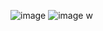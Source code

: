 ![image](https://user-images.githubusercontent.com/40969203/102706676-726bc780-42d7-11eb-9d7b-dc8f69fbc683.png)
![image](https://user-images.githubusercontent.com/40969203/102706686-87e0f180-42d7-11eb-8f8e-5396eea8b762.png)
w